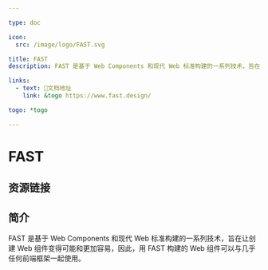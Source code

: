 ```yaml
---

type: doc

icon:
  src: /image/logo/FAST.svg

title: FAST
description: FAST 是基于 Web Components 和现代 Web 标准构建的一系列技术，旨在让创建 Web 组件变得可能和更加容易，因此，用 FAST 构建的 Web 组件可以与几乎任何前端框架一起使用。

links:
  - text: 📖文档地址
    link: &togo https://www.fast.design/

togo: *togo

---
```


<ShowLogo />

# FAST

<ShowBreadcrumb />

## 资源链接

<ShowLinks />

## 简介

FAST 是基于 Web Components 和现代 Web 标准构建的一系列技术，旨在让创建 Web 组件变得可能和更加容易，因此，用 FAST 构建的 Web 组件可以与几乎任何前端框架一起使用。
